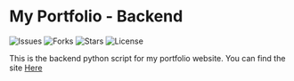 # My Portfolio - Backend

![Issues](https://img.shields.io/github/issues/AnthonyAniobi/My_Portfolio-backend)
![Forks](https://img.shields.io/github/forks/AnthonyAniobi/My_Portfolio-backend)
![Stars](https://img.shields.io/github/stars/AnthonyAniobi/My_Portfolio-backend)
![License](https://img.shields.io/github/license/AnthonyAniobi/My_Portfolio-backend)

This is the backend python script for my portfolio website. You can find the site [Here](https://www.anthonyaniobi.netlify.app)